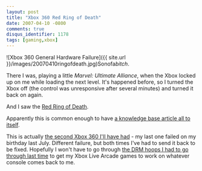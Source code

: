 ```yaml
---
layout: post
title: "Xbox 360 Red Ring of Death"
date: 2007-04-10 -0800
comments: true
disqus_identifier: 1178
tags: [gaming,xbox]
---
```

![Xbox 360 General Hardware
Failure]({{ site.url }}/images/20070410ringofdeath.jpg)Sonofa*bitch*.

 There I was, playing a little *Marvel: Ultimate Alliance*, when the
Xbox locked up on me while loading the next level. It's happened before,
so I turned the Xbox off (the control was unresponsive after several
minutes) and turned it back on again.

 And I saw the [Red Ring of
Death](http://editorials.teamxbox.com/xbox/1651/The-Red-Ring-of-Death/p1/).

 Apparently this is common enough to have [a knowledge base article all
to itself](http://support.microsoft.com/kb/907534).

 This is actually [the second Xbox 360 I'll have
had](http://paraesthesia.com/archive/2006/07/24/caketastic-30th.aspx) -
my last one failed on my birthday last July. Different failure, but both
times I've had to send it back to be fixed. Hopefully I won't have to go
through [the DRM hoops I had to go through last
time](http://paraesthesia.com/archive/2006/08/10/xbox-live-arcade-got-drm-all-wrong.aspx)
to get my Xbox Live Arcade games to work on whatever console comes back
to me.
